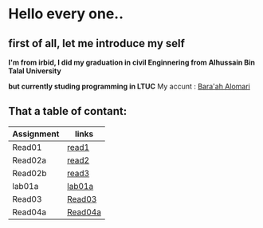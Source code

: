 # Hello every one..

## first of all, let me introduce my self

**I'm from irbid, I did my graduation in civil Enginnering from Alhussain Bin Talal University**

**but currently studing programming in LTUC**
My accunt : 
[Bara'ah Alomari](https://github.com/baraahalomari)

## That a table of contant:


  Assignment | links  |
  -----------| ------- |
  Read01      | [read1](Read01) |
  Read02a      | [read2](Read02a) |
  Read02b      | [read3](Read02b)     |
  lab01a    |  [lab01a](lab01a) 
  Read03     | [Read03](Read03)
  Read04a     | [Read04a](Read04a)

















































